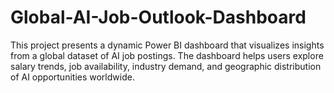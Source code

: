 # Global-AI-Job-Outlook-Dashboard
This project presents a dynamic Power BI dashboard that visualizes insights from a global dataset of AI job postings. The dashboard helps users explore salary trends, job availability, industry demand, and geographic distribution of AI opportunities worldwide.
